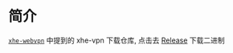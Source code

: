 # 简介

[`xhe-webvpn`](https://github.com/remoon-net/xhe-webvpn) 中提到的 xhe-vpn 下载仓库, 点击去 [Release](https://github.com/remoon-net/xhe-vpn-binary/releases) 下载二进制

